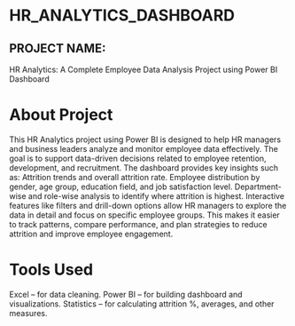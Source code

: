 # HR_ANALYTICS_DASHBOARD
## PROJECT NAME:
 HR Analytics: A Complete Employee Data Analysis Project using Power BI Dashboard
# About Project
This HR Analytics project using Power BI is designed to help HR managers and business leaders analyze and monitor employee data effectively. The goal is to support data-driven decisions related to employee retention, development, and recruitment.
            The dashboard provides key insights such as:
Attrition trends and overall attrition rate.
Employee distribution by gender, age group, education field, and job satisfaction level.
Department-wise and role-wise analysis to identify where attrition is highest.
Interactive features like filters and drill-down options allow HR managers to explore the data in detail and focus on specific employee groups. This makes it easier to track patterns, compare performance, and plan strategies to reduce attrition and improve employee engagement.

# Tools Used
Excel – for data cleaning.
Power BI – for building dashboard and visualizations.
Statistics – for calculating attrition %, averages, and other measures.

